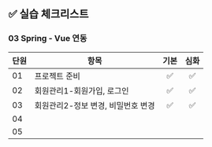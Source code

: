 ## ✅ 실습 체크리스트

### 03 Spring - Vue 연동

| 단원 | 항목                               | 기본 | 심화 |
| ---- | ---------------------------------- | :--: | :--: |
| 01   | 프로젝트 준비                      |  ✅  |  ✅  |
| 02   | 회원관리1-회원가입, 로그인         |  ✅  |  ✅  |
| 03   | 회원관리2-정보 변경, 비밀번호 변경 |  ✅  |  ✅  |
| 04   |                                    |      |      |
| 05   |                                    |      |      |

